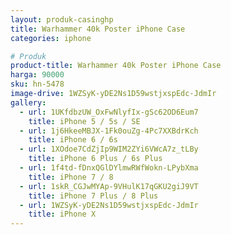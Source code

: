 ```yaml
---
layout: produk-casinghp
title: Warhammer 40k Poster iPhone Case
categories: iphone

# Produk
product-title: Warhammer 40k Poster iPhone Case
harga: 90000
sku: hn-5478
image-drive: 1WZSyK-yDE2Ns1D59wstjxspEdc-JdmIr
gallery:
  - url: 1UKfdbzUW_OxFwNlyfIx-gSc62OD6Eum7
    title: iPhone 5 / 5s / SE
  - url: 1j6HkeeMBJX-1Fk0ouZg-4Pc7XXBdrKch
    title: iPhone 6 / 6s
  - url: 1XOdoe7CdZjIp9WIM2ZYi6VWcA7z_tLBy
    title: iPhone 6 Plus / 6s Plus
  - url: 1f4td-fDnxQGlDYlmwRWfWokn-LPybXma
    title: iPhone 7 / 8
  - url: 1skR_CGJwMYAp-9VHulK17qGKU2giJ9VT
    title: iPhone 7 Plus / 8 Plus
  - url: 1WZSyK-yDE2Ns1D59wstjxspEdc-JdmIr
    title: iPhone X
---
```

